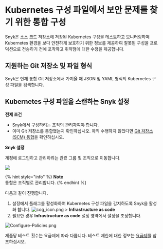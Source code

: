 # Kubernetes 구성 파일에서 보안 문제를 찾기 위한 통합 구성

Snyk은 소스 코드 저장소에 저장된 Kubernetes 구성을 테스트하고 모니터링하며 Kubernetes 환경을 보다 안전하게 보호하기 위한 정보를 제공하여 잘못된 구성을 프로덕션으로 전송하기 전에 포착하고 취약점에 대한 수정을 제공합니다.

## 지원하는 Git 저장소 및 파일 형식

Snyk은 현재 통합 Git 저장소에서 가져올 때 JSON 및 YAML 형식의 Kubernetes 구성 파일을 검색합니다.

## Kubernetes 구성 파일을 스캔하는 Snyk 설정

**전제 조건**

* Snyk에서 구성하려는 조직의 관리자여야 합니다.
* 이미 Git 저장소를 통합했는지 확인하십시오. 아직 수행하지 않았다면 [Git 저장소(SCM) 통합](../../../features/integrations/git-repository-scm-integrations/)을 확인하십시오.

**Snyk 설정**

계정에 로그인하고 관리하려는 관련 그룹 및 조직으로 이동합니다.

![](<../../../.gitbook/assets/add-artifactory-images (1) (2) (46).gif>)

{% hint style="info" %}
**Note**\
통합은 조직별로 관리합니다.
{% endhint %}

다음과 같이 진행합니다.

1. 설정에서 플래그를 활성화하여 Kubernetes 구성 파일을 감지하도록 Snyk을 활성화 합니다. ![cog\_icon.png](../../../.gitbook/assets/cog\_icon.png) > **Infrastructure as code**
2. 필요한 경우 **Infrastructure as code** 설정 영역에서 설정을 조정합니다.

![Configure-Policies.png](../../../.gitbook/assets/uuid-34af73f5-ffde-39bb-ffa4-364884089b2e-en.png)

제품당 테스트 횟수는 요금제에 따라 다릅니다. 테스트 제한에 대한 정보는 [요금제](https://snyk.io/plans/)를 참조하십시오.

